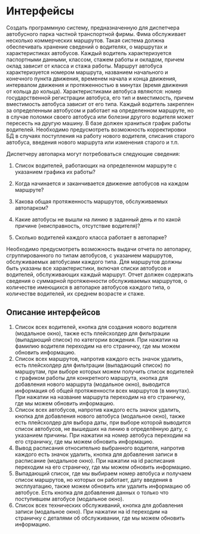 # Интерфейсы

Создать программную систему, предназначенную для диспетчера автобусного
парка частной транспортной фирмы. Фима обслуживает несколько коммерческих
маршрутов. Такая система должна обеспечивать хранение сведений о водителях, о
маршрутах и характеристиках автобусов.
Каждый водитель характеризуется паспортными данными, классом, стажем
работы и окладом, причем оклад зависит от класса и стажа работы.
Маршрут автобуса характеризуется номером маршрута, названием начального и
конечного пункта движения, временем начала и конца движения, интервалом движения и
протяженностью в минутах (время движения от кольца до кольца). Характеристиками
автобуса являются: номер государственной регистрации автобуса, его тип и
вместимость, причем вместимость автобуса зависит от его типа.
Каждый водитель закреплен за определенным автобусом и работает на
определенном маршруте, но в случае поломки своего автобуса или болезни другого
водителя может пересесть на другую машину.
В базе должен храниться график работы водителей.
Необходимо предусмотреть возможность корректировки БД в случаях
поступления на работу нового водителя, списания старого автобуса, введения нового
маршрута или изменения старого и т.п.  

Диспетчеру автопарка могут потребоваться следующие сведения:  

1. Список водителей, работающих на определенном маршруте с указанием
графика их работы?  

2. Когда начинается и заканчивается движение автобусов на каждом маршруте?  

3. Какова общая протяженность маршрутов, обслуживаемых автопарком?  

4. Какие автобусы не вышли на линию в заданный день и по какой причине
(неисправность, отсутствие водителя)?  

5. Сколько водителей каждого класса работает в автопарке?  

Необходимо предусмотреть возможность выдачи отчета по автопарку,
сгруппированного по типам автобусов, с указанием маршрутов, обслуживаемых
автобусами каждого типа. Для маршрутов должны быть указаны все характеристики,
включая списки автобусов и водителей, обслуживающих каждый маршрут. Отчет
должен содержать сведения о суммарной протяженности обслуживаемых маршрутов,
о количестве имеющихся в автопарке автобусов каждого типа, о количестве водителей,
их среднем возрасте и стаже.

## Описание интерфейсов  
1. Список всех водителей, кнопка для создания нового водителя (модальное окно), также есть плейсхолдер для фильтрации (выпадающий список) по категории вождения. При нажатии на фамилию водителя переходим на его страничку, где мы можем обновить информацию. 
2. Список всех маршрутов, напротив каждого есть значок удалить, есть плейсхолдер для фильтрации (выпадающий список) по маршрутам, при выборе которых можем получить список водителей с графиком работы для конкретного маршрута, кнопка для добавления нового маршрута (модальное окно), выводится информация об общей протяженности всех маршрутов (в минутах). При нажатии на название маршрута переходим на его страничку, где мы можем обновить информацию.
3. Список всех автобусов, напротив каждого есть значок удалить, кнопка для добавления нового автобуса (модальное окно), также есть плейсхолдер для выбора даты, при выборе которой выводится список автобусов, не вышедших на линию в определённую дату, с указанием причины. При нажатии на номер автобуса переходим на его страничку, где мы можем обновить информацию.
4. Вывод расписания относительно выбранного водителя, напротив каждого есть значок удалить, кнопка для добавления записи в расписание (модальное окно). При нажатии на id расписания переходим на его страничку, где мы можем обновить информацию.
5. Выпадающий список, где мы выбираем номер автобуса и получаем список маршрутов, но которых он работает, дату введения в эксплуатацию, также можем обновить или удалить информацию об автобусе. Есть кнопка для добавления данных о только что поступившем автобусе (модальное окно).
6. Список всех технических обслуживаний, кнопка для добавления записи (модальное окно). При нажатии на id переходим на страничку с деталями об обслуживании, где мы можем обновить информацию.
